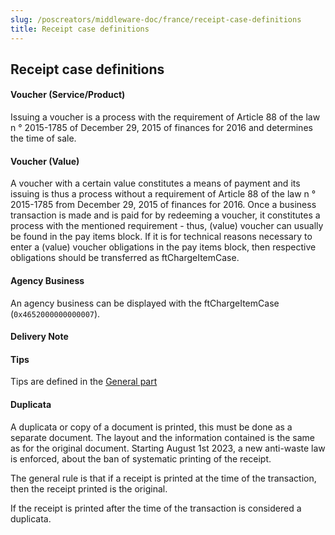 ```yaml
---
slug: /poscreators/middleware-doc/france/receipt-case-definitions
title: Receipt case definitions
---
```


## Receipt case definitions

#### Voucher (Service/Product)

Issuing a voucher is a process with the requirement of Article 88 of the law n ° 2015-1785 of December 29, 2015 of finances for 2016 and determines the time of sale.

#### Voucher (Value)

A voucher with a certain value constitutes a means of payment and its issuing is thus a process without a requirement of Article 88 of the law n ° 2015-1785 from December 29, 2015 of finances for 2016. Once a business transaction is made and is paid for by redeeming a voucher, it constitutes a process with the mentioned requirement - thus, (value) voucher can usually be found in the pay items block. If it is for technical reasons necessary to enter a (value) voucher obligations in the pay items block, then respective obligations should be transferred as ftChargeItemCase.

#### Agency Business

An agency business can be displayed with the ftChargeItemCase (`0x4652000000000007`).

#### Delivery Note

#### Tips

Tips are defined in the [General part](https://docs.fiskaltrust.cloud/docs/poscreators/middleware-doc/general/receipt-case-definitions#tips)

#### Duplicata

A duplicata or copy of a document is printed, this must be done as a separate document. The layout and the information contained is the same as for the original document. 
Starting August 1st 2023, a new anti-waste law is enforced, about the ban of systematic printing of the receipt. 

The general rule is that if a receipt is printed at the time of the transaction, then the receipt printed is the original.  

If the receipt is printed after the time of the transaction is considered a duplicata. 
